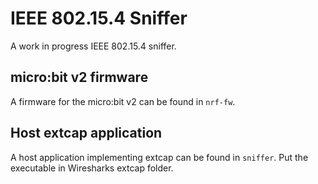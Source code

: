 # IEEE 802.15.4 Sniffer

A work in progress IEEE 802.15.4 sniffer. 

## micro:bit v2 firmware

A firmware for the micro:bit v2 can be found in `nrf-fw`.

## Host extcap application

A host application implementing extcap can be found in `sniffer`. Put the executable in Wiresharks extcap folder.
